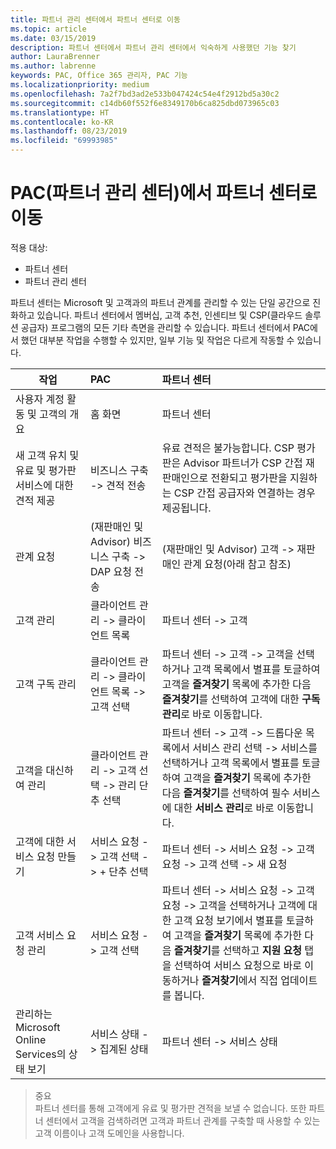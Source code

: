 ```yaml
---
title: 파트너 관리 센터에서 파트너 센터로 이동
ms.topic: article
ms.date: 03/15/2019
description: 파트너 센터에서 파트너 관리 센터에서 익숙하게 사용했던 기능 찾기
author: LauraBrenner
ms.author: labrenne
keywords: PAC, Office 365 관리자, PAC 기능
ms.localizationpriority: medium
ms.openlocfilehash: 7a2f7bd3ad2e533b047424c54e4f2912bd5a30c2
ms.sourcegitcommit: c14db60f552f6e8349170b6ca825dbd073965c03
ms.translationtype: HT
ms.contentlocale: ko-KR
ms.lasthandoff: 08/23/2019
ms.locfileid: "69993985"
---
```

# <a name="moving-from-partner-admin-center-pac-to-the-partner-center"></a>PAC(파트너 관리 센터)에서 파트너 센터로 이동

적용 대상:
- 파트너 센터
- 파트너 관리 센터

파트너 센터는 Microsoft 및 고객과의 파트너 관계를 관리할 수 있는 단일 공간으로 진화하고 있습니다. 파트너 센터에서 멤버십, 고객 추천, 인센티브 및 CSP(클라우드 솔루션 공급자) 프로그램의 모든 기타 측면을 관리할 수 있습니다. 파트너 센터에서 PAC에서 했던 대부분 작업을 수행할 수 있지만, 일부 기능 및 작업은 다르게 작동할 수 있습니다. 


|**작업**   |**PAC**   |**파트너 센터**   |
|--------------|:--------------|:---------------|
|사용자 계정 활동 및 고객의 개요|홈 화면|파트너 센터|
|새 고객 유치 및 유료 및 평가판 서비스에 대한 견적 제공|비즈니스 구축 -> 견적 전송|유료 견적은 불가능합니다. CSP 평가판은 Advisor 파트너가 CSP 간접 재판매인으로 전환되고 평가판을 지원하는 CSP 간접 공급자와 연결하는 경우 제공됩니다. |
|관계 요청|(재판매인 및 Advisor) 비즈니스 구축 -> DAP 요청 전송|(재판매인 및 Advisor) 고객 -> 재판매인 관계 요청(아래 참고 참조)|
|고객 관리|클라이언트 관리 -> 클라이언트 목록|파트너 센터 -> 고객|
|고객 구독 관리|클라이언트 관리 -> 클라이언트 목록 -> 고객 선택|파트너 센터 -> 고객 -> 고객을 선택하거나 고객 목록에서 별표를 토글하여 고객을 **즐겨찾기** 목록에 추가한 다음 **즐겨찾기**를 선택하여 고객에 대한 **구독 관리**로 바로 이동합니다.|
|고객을 대신하여 관리|클라이언트 관리 -> 고객 선택 -> 관리 단추 선택|파트너 센터 -> 고객 -> 드롭다운 목록에서 서비스 관리 선택 -> 서비스를 선택하거나 고객 목록에서 별표를 토글하여 고객을 **즐겨찾기** 목록에 추가한 다음 **즐겨찾기**를 선택하여 필수 서비스에 대한 **서비스 관리**로 바로 이동합니다.|
|고객에 대한 서비스 요청 만들기|서비스 요청 -> 고객 선택 -> + 단추 선택 | 파트너 센터 -> 서비스 요청 -> 고객 요청 -> 고객 선택 -> 새 요청|
|고객 서비스 요청 관리| 서비스 요청 -> 고객 선택|파트너 센터 -> 서비스 요청 -> 고객 요청 -> 고객을 선택하거나 고객에 대한 고객 요청 보기에서 별표를 토글하여 고객을 **즐겨찾기** 목록에 추가한 다음 **즐겨찾기**를 선택하고 **지원 요청** 탭을 선택하여 서비스 요청으로 바로 이동하거나 **즐겨찾기**에서 직접 업데이트를 봅니다.|
|관리하는 Microsoft Online Services의 상태 보기|서비스 상태 -> 집계된 상태|파트너 센터 -> 서비스 상태|

>중요<br>
파트너 센터를 통해 고객에게 유료 및 평가판 견적을 보낼 수 없습니다. 또한 파트너 센터에서 고객을 검색하려면 고객과 파트너 관계를 구축할 때 사용할 수 있는 고객 이름이나 고객 도메인을 사용합니다.